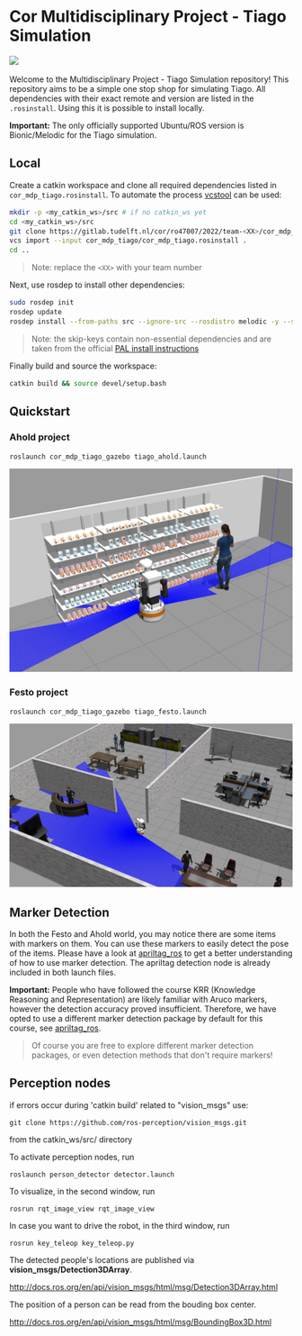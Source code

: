 # Cor Multidisciplinary Project - Tiago Simulation

<img src="https://img.shields.io/badge/ROS%20version-melodic-blue.svg"/>

Welcome to the Multidisciplinary Project - Tiago Simulation repository! This repository aims to be a simple one stop shop for simulating Tiago. All dependencies with their exact remote and version are listed in the `.rosinstall`. Using this it is possible to install locally.

**Important:** The only officially supported Ubuntu/ROS version is Bionic/Melodic for the Tiago simulation.

## Local

Create a catkin workspace and clone all required dependencies listed in `cor_mdp_tiago.rosinstall`. To automate the process [vcstool](http://wiki.ros.org/vcstool) can be used:

``` bash
mkdir -p <my_catkin_ws>/src # if no catkin_ws yet
cd <my_catkin_ws>/src
git clone https://gitlab.tudelft.nl/cor/ro47007/2022/team-<XX>/cor_mdp_tiago.git
vcs import --input cor_mdp_tiago/cor_mdp_tiago.rosinstall .
cd ..
```

> Note: replace the `<XX>` with your team number

Next, use rosdep to install other dependencies:
``` bash
sudo rosdep init
rosdep update
rosdep install --from-paths src --ignore-src --rosdistro melodic -y --skip-keys="opencv2 opencv2-nonfree pal_laser_filters speed_limit_node sensor_to_cloud hokuyo_node libdw-dev python-graphitesend-pip python-statsd pal_filters pal_vo_server pal_usb_utils pal_pcl pal_pcl_points_throttle_and_filter pal_karto pal_local_joint_control camera_calibration_files pal_startup_msgs pal-orbbec-openni2 dummy_actuators_manager pal_local_planner gravity_compensation_controller current_limit_controller dynamic_footprint dynamixel_cpp tf_lookup opencv3 joint_impedance_trajectory_controller" 
```
> Note: the skip-keys contain non-essential dependencies and are taken from the official [PAL install instructions](http://wiki.ros.org/Robots/TIAGo%2B%2B/Tutorials/Installation/InstallUbuntuAndROS)

Finally build and source the workspace:
``` bash
catkin build && source devel/setup.bash
```

## Quickstart

### Ahold project

```
roslaunch cor_mdp_tiago_gazebo tiago_ahold.launch
```

![ahold world image](ahold_world.png)

### Festo project

```
roslaunch cor_mdp_tiago_gazebo tiago_festo.launch
```

![festo world image](festo_world.png)

## Marker Detection

In both the Festo and Ahold world, you may notice there are some items with markers on them. You can use these markers to easily detect the pose of the items. Please have a look at [apriltag_ros](https://github.com/AprilRobotics/apriltag_ros) to get a better understanding of how to use marker detection. The apriltag detection node is already included in both launch files.

**Important:** People who have followed the course KRR (Knowledge Reasoning and Representation) are likely familiar with Aruco markers, however the detection accuracy proved insufficient. Therefore, we have opted to use a different marker detection package by default for this course, see [apriltag_ros](https://github.com/AprilRobotics/apriltag_ros). 

> Of course you are free to explore different marker detection packages, or even detection methods that don't require markers!


## Perception nodes

if errors occur during 'catkin build' related to "vision_msgs" use:
```
git clone https://github.com/ros-perception/vision_msgs.git
```
from the catkin_ws/src/ directory


To activate perception nodes, run
```
roslaunch person_detector detector.launch
```

To visualize, in the second window, run

```
rosrun rqt_image_view rqt_image_view
```

In case you want to drive the robot, in the third window, run

```
rosrun key_teleop key_teleop.py
```

The detected people's locations are published via **vision_msgs/Detection3DArray**. 

http://docs.ros.org/en/api/vision_msgs/html/msg/Detection3DArray.html

The position of a person can be read from the bouding box center.

http://docs.ros.org/en/api/vision_msgs/html/msg/BoundingBox3D.html
